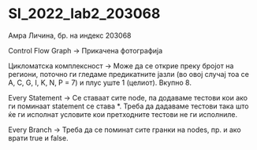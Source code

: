 # SI_2022_lab2_203068
Амра Личина, бр. на индекс 203068

Control Flow Graph ->
Прикачена фотографија 

Цикломатска комплексност ->
Може да се открие преку бројот на региони, поточно ги гледаме предикатните јазли (во овој случај тоа се A, C, G, I, K, N, P = 7) и плус уште 1 (целиот). Вкупно 8.

Every Statement ->
Се ставаат сите node, па додаваме тестови кои ако ги поминаат statement се става *. Треба да дадаваме тестови така што ќе ги исполнат условите кои претходните тестови не ги исполниле.

Every Branch ->
Треба да се поминат сите гранки на nodes, пр. и ако врати true и false. 
